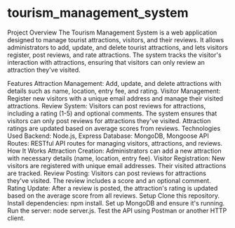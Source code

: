 # tourism_management_system


Project Overview
The Tourism Management System is a web application designed to manage tourist attractions, visitors, and their reviews. It allows administrators to add, update, and delete tourist attractions, and lets visitors register, post reviews, and rate attractions. The system tracks the visitor's interaction with attractions, ensuring that visitors can only review an attraction they've visited.

Features
Attraction Management:
Add, update, and delete attractions with details such as name, location, entry fee, and rating.
Visitor Management:
Register new visitors with a unique email address and manage their visited attractions.
Review System:
Visitors can post reviews for attractions, including a rating (1-5) and optional comments.
The system ensures that visitors can only post reviews for attractions they've visited.
Attraction ratings are updated based on average scores from reviews.
Technologies Used
Backend: Node.js, Express
Database: MongoDB, Mongoose
API Routes: RESTful API routes for managing visitors, attractions, and reviews.
How It Works
Attraction Creation: Administrators can add a new attraction with necessary details (name, location, entry fee).
Visitor Registration: New visitors are registered with unique email addresses. Their visited attractions are tracked.
Review Posting: Visitors can post reviews for attractions they've visited. The review includes a score and an optional comment.
Rating Update: After a review is posted, the attraction's rating is updated based on the average score from all reviews.
Setup
Clone this repository.
Install dependencies: npm install.
Set up MongoDB and ensure it's running.
Run the server: node server.js.
Test the API using Postman or another HTTP client.
